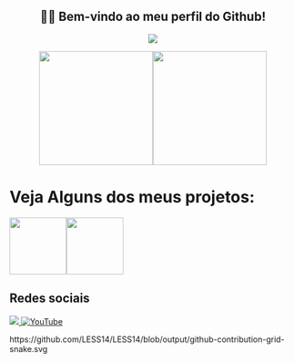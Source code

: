 <h2 align="center">👋🏻 Bem-vindo ao meu perfil do Github!</h2><p align="center"><img
 src="https://github-readme-stats.vercel.app/api?username=LESS14&custom_title=Github+Stats&theme=dark"></p><p align="center"><img src="https://lanyard.cnrad.dev/api/879190916894711869" height="200em"><img
 src="https://github-readme-stats.vercel.app/api/top-langs/?username=LESS14&layout=compact&langs_count=7&theme=dark&bg_color=1a1c1f&hide_border=true" height="200em"></p><p align="center"><h1 align="left">Veja Alguns dos meus projetos:</h1><a align="center" href="https://github.com/LESS14/Color-Picker" target="_blank"><img src="https://gh-card.dev/repos/LESS14/Color-Picker.png" height="100em"></a><a align="center" href="https://github.com/LESS14/QR-code-generator" target="_blank"><img
 src="https://gh-card.dev/repos/LESS14/QR-code-generator.png" height="100em"></a><h2>Redes sociais</h2></p><p style="user-select:none"><a
 href="https://www.linkedin.com/in/felipe-maciel-56b594270/" target="_blank"><img src="https://img.shields.io/badge/-LinkedIn-%230077B5?style=for-the-badge&logo=linkedin&logoColor=white" target="_blank"></a></a><a href="https://www.youtube.com/channel/UCmkbZQ128B5pje4CQrRbyOg" title="Linkedin" target="_blank"> <img
 src="https://img.shields.io/badge/YouTube-FF0000?style=for-the-badge&logo=youtube&logoColor=white" title="YouTube" target="_blank"></a></p>https://github.com/LESS14/LESS14/blob/output/github-contribution-grid-snake.svg
